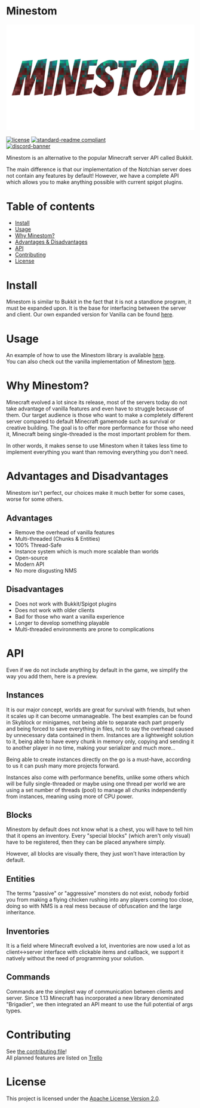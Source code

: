 # Minestom
![banner](banner.png)

[![license](https://img.shields.io/github/license/Minestom/Minestom.svg)](../LICENSE)
[![standard-readme compliant](https://img.shields.io/badge/readme%20style-standard-brightgreen.svg?style=flat-square)](https://github.com/RichardLitt/standard-readme)  
[![discord-banner](https://discordapp.com/api/guilds/706185253441634317/widget.png?style=banner2)](https://discord.gg/pkFRvqB)

Minestom is an alternative to the popular Minecraft server API called Bukkit.


The main difference is that our implementation of the Notchian server does not contain any features by default!
However, we have a complete API which allows you to make anything possible with current spigot plugins.

# Table of contents
- [Install](#install)
- [Usage](#usage)
- [Why Minestom?](#why-minestom)
- [Advantages & Disadvantages](#advantages-and-disadvantages)
- [API](#api)
- [Contributing](#contributing)
- [License](#license)

# Install
Minestom is similar to Bukkit in the fact that it is not a standlone program, it must be expanded upon.
It is the base for interfacing between the server and client.
Our own expanded version for Vanilla can be found [here](https://github.com/Minestom/VanillaReimplementation).

# Usage
An example of how to use the Minestom library is available [here](https://github.com/Minestom/Minestom/tree/master/src/main/java/fr/themode/demo).  
You can also check out the vanilla implementation of Minestom [here](https://github.com/Minestom/VanillaReimplementation).

# Why Minestom?
Minecraft evolved a lot since its release, most of the servers today do not take advantage of vanilla features and even have to struggle because of them. Our target audience is those who want to make a completely different server compared to default Minecraft gamemode such as survival or creative building.
The goal is to offer more performance for those who need it, Minecraft being single-threaded is the most important problem for them.

In other words, it makes sense to use Minestom when it takes less time to implement everything you want than removing everything you don't need.

# Advantages and Disadvantages
Minestom isn't perfect, our choices make it much better for some cases, worse for some others.

## Advantages
* Remove the overhead of vanilla features
* Multi-threaded (Chunks & Entities)
* 100% Thread-Safe
* Instance system which is much more scalable than worlds
* Open-source
* Modern API
* No more disgusting NMS

## Disadvantages
* Does not work with Bukkit/Spigot plugins
* Does not work with older clients
* Bad for those who want a vanilla experience
* Longer to develop something playable
* Multi-threaded environments are prone to complications

# API
Even if we do not include anything by default in the game, we simplify the way you add them, here is a preview.

## Instances
It is our major concept, worlds are great for survival with friends, but when it scales up it can become unmanageable. The best examples can be found in Skyblock or minigames, not being able to separate each part properly and being forced to save everything in files, not to say the overhead caused by unnecessary data contained in them. Instances are a lightweight solution to it, being able to have every chunk in memory only, copying and sending it to another player in no time, making your serializer and much more...

Being able to create instances directly on the go is a must-have, according to us it can push many more projects forward.

Instances also come with performance benefits, unlike some others which will be fully single-threaded or maybe using one thread per world we are using a set number of threads (pool) to manage all chunks independently from instances, meaning using more of CPU power.

## Blocks
Minestom by default does not know what is a chest, you will have to tell him that it opens an inventory. 
Every "special blocks" (which aren't only visual) have to be registered, then they can be placed anywhere simply.

However, all blocks are visually there, they just won't have interaction by default.

## Entities
The terms "passive" or "aggressive" monsters do not exist, nobody forbid you from making a flying chicken rushing into any players coming too close, doing so with NMS is a real mess because of obfuscation and the large inheritance.

## Inventories
It is a field where Minecraft evolved a lot, inventories are now used a lot as client<->server interface with clickable items and callback, we support it natively without the need of programming your solution.

## Commands
Commands are the simplest way of communication between clients and server. Since 1.13 Minecraft has incorporated a new library denominated "Brigadier", we then integrated an API meant to use the full potential of args types.

# Contributing
See [the contributing file](CONTRIBUTING.md)!  
All planned features are listed on [Trello](https://trello.com/b/4ysvj5hT/minestom)

# License
This project is licensed under the [Apache License Version 2.0](../LICENSE).


